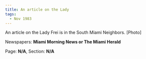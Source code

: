 ```yaml
---  
title: An article on the Lady  
tags:  
  - Nov 1983  
---  
```

  
An article on the Lady Frei is in the South Miami Neighbors. [Photo]  
  
Newspapers: **Miami Morning News or The Miami Herald**  
  
Page: **N/A**, Section: **N/A** 
